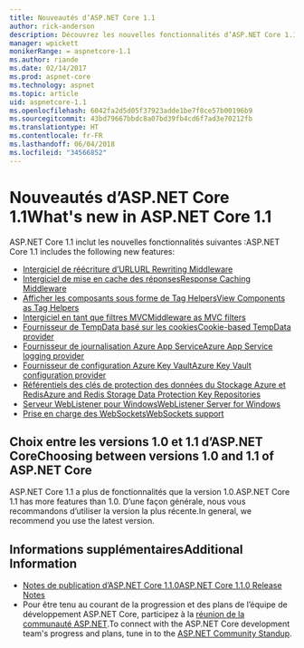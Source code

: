 ```yaml
---
title: Nouveautés d’ASP.NET Core 1.1
author: rick-anderson
description: Découvrez les nouvelles fonctionnalités d’ASP.NET Core 1.1.
manager: wpickett
monikerRange: = aspnetcore-1.1
ms.author: riande
ms.date: 02/14/2017
ms.prod: aspnet-core
ms.technology: aspnet
ms.topic: article
uid: aspnetcore-1.1
ms.openlocfilehash: 6042fa2d5d05f37923adde1be7f8ce57b00196b9
ms.sourcegitcommit: 43bd79667bbdc8a07bd39fb4cd6f7ad3e70212fb
ms.translationtype: HT
ms.contentlocale: fr-FR
ms.lasthandoff: 06/04/2018
ms.locfileid: "34566852"
---
```

# <a name="whats-new-in-aspnet-core-11"></a><span data-ttu-id="426ff-103">Nouveautés d’ASP.NET Core 1.1</span><span class="sxs-lookup"><span data-stu-id="426ff-103">What's new in ASP.NET Core 1.1</span></span>

<span data-ttu-id="426ff-104">ASP.NET Core 1.1 inclut les nouvelles fonctionnalités suivantes :</span><span class="sxs-lookup"><span data-stu-id="426ff-104">ASP.NET Core 1.1 includes the following new features:</span></span>

- [<span data-ttu-id="426ff-105">Intergiciel de réécriture d’URL</span><span class="sxs-lookup"><span data-stu-id="426ff-105">URL Rewriting Middleware</span></span>](xref:fundamentals/url-rewriting)
- [<span data-ttu-id="426ff-106">Intergiciel de mise en cache des réponses</span><span class="sxs-lookup"><span data-stu-id="426ff-106">Response Caching Middleware</span></span>](xref:performance/caching/middleware)
- [<span data-ttu-id="426ff-107">Afficher les composants sous forme de Tag Helpers</span><span class="sxs-lookup"><span data-stu-id="426ff-107">View Components as Tag Helpers</span></span>](xref:mvc/views/view-components#invoking-a-view-component-as-a-tag-helper)
- [<span data-ttu-id="426ff-108">Intergiciel en tant que filtres MVC</span><span class="sxs-lookup"><span data-stu-id="426ff-108">Middleware as MVC filters</span></span>](xref:mvc/controllers/filters#using-middleware-in-the-filter-pipeline)
- [<span data-ttu-id="426ff-109">Fournisseur de TempData basé sur les cookies</span><span class="sxs-lookup"><span data-stu-id="426ff-109">Cookie-based TempData provider</span></span>](xref:fundamentals/app-state#tempdata)
- [<span data-ttu-id="426ff-110">Fournisseur de journalisation Azure App Service</span><span class="sxs-lookup"><span data-stu-id="426ff-110">Azure App Service logging provider</span></span>](xref:fundamentals/logging/index#azure-app-service-provider)
- [<span data-ttu-id="426ff-111">Fournisseur de configuration Azure Key Vault</span><span class="sxs-lookup"><span data-stu-id="426ff-111">Azure Key Vault configuration provider</span></span>](xref:security/key-vault-configuration)
- [<span data-ttu-id="426ff-112">Référentiels des clés de protection des données du Stockage Azure et Redis</span><span class="sxs-lookup"><span data-stu-id="426ff-112">Azure and Redis Storage Data Protection Key Repositories</span></span>](xref:security/data-protection/implementation/key-storage-providers#azure-and-redis)
- [<span data-ttu-id="426ff-113">Serveur WebListener pour Windows</span><span class="sxs-lookup"><span data-stu-id="426ff-113">WebListener Server for Windows</span></span>](xref:fundamentals/servers/weblistener)
- [<span data-ttu-id="426ff-114">Prise en charge des WebSockets</span><span class="sxs-lookup"><span data-stu-id="426ff-114">WebSockets support</span></span>](xref:fundamentals/websockets)

## <a name="choosing-between-versions-10-and-11-of-aspnet-core"></a><span data-ttu-id="426ff-115">Choix entre les versions 1.0 et 1.1 d’ASP.NET Core</span><span class="sxs-lookup"><span data-stu-id="426ff-115">Choosing between versions 1.0 and 1.1 of ASP.NET Core</span></span>

<span data-ttu-id="426ff-116">ASP.NET Core 1.1 a plus de fonctionnalités que la version 1.0.</span><span class="sxs-lookup"><span data-stu-id="426ff-116">ASP.NET Core 1.1 has more features than 1.0.</span></span> <span data-ttu-id="426ff-117">D’une façon générale, nous vous recommandons d’utiliser la version la plus récente.</span><span class="sxs-lookup"><span data-stu-id="426ff-117">In general, we recommend you use the latest version.</span></span>

## <a name="additional-information"></a><span data-ttu-id="426ff-118">Informations supplémentaires</span><span class="sxs-lookup"><span data-stu-id="426ff-118">Additional Information</span></span>

- [<span data-ttu-id="426ff-119">Notes de publication d’ASP.NET Core 1.1.0</span><span class="sxs-lookup"><span data-stu-id="426ff-119">ASP.NET Core 1.1.0 Release Notes</span></span>](https://github.com/aspnet/Home/releases/tag/1.1.0)
- <span data-ttu-id="426ff-120">Pour être tenu au courant de la progression et des plans de l’équipe de développement ASP.NET Core, participez à la [réunion de la communauté ASP.NET](https://live.asp.net/).</span><span class="sxs-lookup"><span data-stu-id="426ff-120">To connect with the ASP.NET Core development team's progress and plans, tune in to the [ASP.NET Community Standup](https://live.asp.net/).</span></span>
